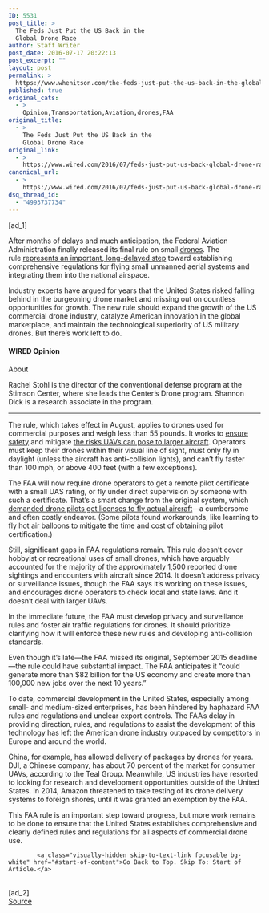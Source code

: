 ```yaml
---
ID: 5531
post_title: >
  The Feds Just Put the US Back in the
  Global Drone Race
author: Staff Writer
post_date: 2016-07-17 20:22:13
post_excerpt: ""
layout: post
permalink: >
  https://www.whenitson.com/the-feds-just-put-the-us-back-in-the-global-drone-race/
published: true
original_cats:
  - >
    Opinion,Transportation,Aviation,drones,FAA
original_title:
  - >
    The Feds Just Put the US Back in the
    Global Drone Race
original_link:
  - >
    https://www.wired.com/2016/07/feds-just-put-us-back-global-drone-race/
canonical_url:
  - >
    https://www.wired.com/2016/07/feds-just-put-us-back-global-drone-race/
dsq_thread_id:
  - "4993737734"
---
```

 [ad_1]
<br><div id=""><p>After months of delays and much anticipation, the Federal Aviation Administration finally released its final rule on small <a href="http://www.wired.com/tag/drones">drones</a>. The rule <a href="https://www.wired.com/2016/06/faa-drones-rules-regulations-commercial-use/">represents an important, long-delayed step</a> toward establishing comprehensive regulations for flying small unmanned aerial systems and integrating them into the national airspace.</p>
<p>Industry experts have argued for years that the United States risked falling behind in the burgeoning drone market and missing out on countless opportunities for growth. The new rule should expand the growth of the US commercial drone industry, catalyze American innovation in the global marketplace, and maintain the technological superiority of US military drones. But there’s work left to do.</p>
<div class="wired-author marg-l-med marg-b-med fader carve&#10;&#9;opinion-author&#9;" data-js="fader" readability="7">
	<h4 class="ambroise-hdr marg-t-med marg-b-med">WIRED Opinion</h4>		<p class="about gray-5 oxide no-marg">About</p>
	<div class="author-content" readability="34">
				<p>Rachel Stohl is the director of the conventional defense program at the Stimson Center, where she leads the Center’s Drone program. Shannon Dick is a research associate in the program.</p>
	</div>
	<hr class="gray-5"/></div>

<p>The rule, which takes effect in August, applies to drones used for commercial purposes and weigh less than 55 pounds. It works to <a href="http://www.wired.com/2015/07/pilots-fly-drones-wildfires-idiots-punish/">ensure safety</a> and mitigate <a href="https://www.wired.com/2016/05/feds-arming-drive-drones-airports/">the risks UAVs can pose to larger aircraft</a>. Operators must keep their drones within their visual line of sight, must only fly in daylight (unless the aircraft has anti-collision lights), and can’t fly faster than 100 mph, or above 400 feet (with a few exceptions).</p>
<p>The FAA will now require drone operators to get a remote pilot certificate with a small UAS rating, or fly under direct supervision by someone with such a certificate. That’s a smart change from the original system, which <a href="http://www.wired.com/2014/11/rural-pilots-wont-happy-faas-new-drone-rules/">demanded drone pilots get licenses to fly actual aircraft</a>—a cumbersome and often costly endeavor. (Some pilots found workarounds, like learning to fly hot air balloons to mitigate the time and cost of obtaining pilot certification.)</p>
<p>Still, significant gaps in FAA regulations remain. This rule doesn’t cover hobbyist or recreational uses of small drones, which have arguably accounted for the majority of the approximately 1,500 reported drone sightings and encounters with aircraft since 2014. It doesn’t address privacy or surveillance issues, though the FAA says it’s working on these issues, and encourages drone operators to check local and state laws. And it doesn’t deal with larger UAVs.</p>



<p>In the immediate future, the FAA must develop privacy and surveillance rules and foster air traffic regulations for drones. It should prioritize clarifying how it will enforce these new rules and developing anti-collision standards.</p>
<p>Even though it’s late—the FAA missed its original, September 2015 deadline—the rule could have substantial impact. The FAA anticipates it “could generate more than $82 billion for the US economy and create more than 100,000 new jobs over the next 10 years.”</p>
<p>To date, commercial development in the United States, especially among small- and medium-sized enterprises, has been hindered by haphazard FAA rules and regulations and unclear export controls. The FAA’s delay in providing direction, rules, and regulations to assist the development of this technology has left the American drone industry outpaced by competitors in Europe and around the world.</p>
<p>China, for example, has allowed delivery of packages by drones for years. DJI, a Chinese company, has about 70 percent of the market for consumer UAVs, according to the Teal Group. Meanwhile, US industries have resorted to looking for research and development opportunities outside of the United States. In 2014, Amazon threatened to take testing of its drone delivery systems to foreign shores, until it was granted an exemption by the FAA.</p>
<p>This FAA rule is an important step toward progress, but more work remains to be done to ensure that the United States establishes comprehensive and clearly defined rules and regulations for all aspects of commercial drone use.</p>
<!-- Related video widget - wide -->




			<a class="visually-hidden skip-to-text-link focusable bg-white" href="#start-of-content">Go Back to Top. Skip To: Start of Article.</a>

			
</div>
<br>[ad_2]
<br><a href="https://www.wired.com/2016/07/feds-just-put-us-back-global-drone-race/">Source </a>
